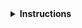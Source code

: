 <details>
<summary><strong>Instructions</strong></summary>

Thanks for contributing! :heart:

If this contribution is for instructor training, please email link to this contribution to
checkout@carpentries.org so we can record your progress. You've completed your contribution
step for instructor checkout by submitting this contribution!

If this issue is about a specific episode within a lesson, please provide its link or filename.

Keep in mind that **lesson maintainers are volunteers** and it may take them some time to
respond to your contribution. Although not all contributions can be incorporated into the lesson
materials, we appreciate your time and effort to improve the curriculum. If you have any questions
about the lesson maintenance process or would like to volunteer your time as a contribution
reviewer, please contact The Carpentries Team at team@carpentries.org.

You may delete these instructions from your comment.

- The Carpentries
</details>

